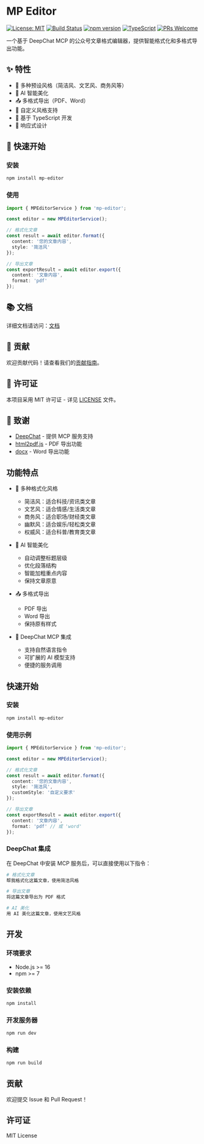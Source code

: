 # MP Editor

[![License: MIT](https://img.shields.io/badge/License-MIT-yellow.svg)](https://opensource.org/licenses/MIT)
[![Build Status](https://github.com/yourusername/mp-editor/workflows/CI%2FCD/badge.svg)](https://github.com/yourusername/mp-editor/actions)
[![npm version](https://badge.fury.io/js/mp-editor.svg)](https://badge.fury.io/js/mp-editor)
[![TypeScript](https://badges.frapsoft.com/typescript/code/typescript.svg?v=101)](https://github.com/ellerbrock/typescript-badges/)
[![PRs Welcome](https://img.shields.io/badge/PRs-welcome-brightgreen.svg?style=flat-square)](http://makeapullrequest.com)

一个基于 DeepChat MCP 的公众号文章格式编辑器，提供智能格式化和多格式导出功能。

## ✨ 特性

- 🎨 多种预设风格（简洁风、文艺风、商务风等）
- 🤖 AI 智能美化
- 📤 多格式导出（PDF、Word）
- 🔧 自定义风格支持
- 🚀 基于 TypeScript 开发
- 📱 响应式设计

## 🚀 快速开始

### 安装

```bash
npm install mp-editor
```

### 使用

```typescript
import { MPEditorService } from 'mp-editor';

const editor = new MPEditorService();

// 格式化文章
const result = await editor.format({
  content: '您的文章内容',
  style: '简洁风'
});

// 导出文章
const exportResult = await editor.export({
  content: '文章内容',
  format: 'pdf'
});
```

## 📚 文档

详细文档请访问：[文档](https://yourusername.github.io/mp-editor/)

## 🤝 贡献

欢迎贡献代码！请查看我们的[贡献指南](CONTRIBUTING.md)。

## 📝 许可证

本项目采用 MIT 许可证 - 详见 [LICENSE](LICENSE) 文件。

## 🙏 致谢

- [DeepChat](https://github.com/deepchat-ai/deepchat) - 提供 MCP 服务支持
- [html2pdf.js](https://github.com/eKoopmans/html2pdf.js) - PDF 导出功能
- [docx](https://github.com/dolanmiu/docx) - Word 导出功能

## 功能特点

- 🎨 多种格式化风格
  - 简洁风：适合科技/资讯类文章
  - 文艺风：适合情感/生活类文章
  - 商务风：适合职场/财经类文章
  - 幽默风：适合娱乐/轻松类文章
  - 权威风：适合科普/教育类文章

- 🤖 AI 智能美化
  - 自动调整标题层级
  - 优化段落结构
  - 智能加粗重点内容
  - 保持文章原意

- 📤 多格式导出
  - PDF 导出
  - Word 导出
  - 保持原有样式

- 🎯 DeepChat MCP 集成
  - 支持自然语言指令
  - 可扩展的 AI 模型支持
  - 便捷的服务调用

## 快速开始

### 安装

```bash
npm install mp-editor
```

### 使用示例

```typescript
import { MPEditorService } from 'mp-editor';

const editor = new MPEditorService();

// 格式化文章
const result = await editor.format({
  content: '您的文章内容',
  style: '简洁风',
  customStyle: '自定义要求'
});

// 导出文章
const exportResult = await editor.export({
  content: '文章内容',
  format: 'pdf' // 或 'word'
});
```

### DeepChat 集成

在 DeepChat 中安装 MCP 服务后，可以直接使用以下指令：

```bash
# 格式化文章
帮我格式化这篇文章，使用简洁风格

# 导出文章
将这篇文章导出为 PDF 格式

# AI 美化
用 AI 美化这篇文章，使用文艺风格
```

## 开发

### 环境要求

- Node.js >= 16
- npm >= 7

### 安装依赖

```bash
npm install
```

### 开发服务器

```bash
npm run dev
```

### 构建

```bash
npm run build
```

## 贡献

欢迎提交 Issue 和 Pull Request！

## 许可证

MIT License
